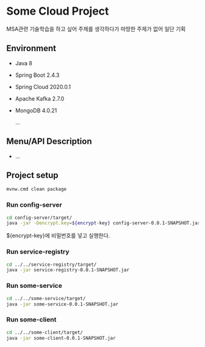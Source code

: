 # Some Cloud Project

MSA관련 기술학습을 하고 싶어 주제를 생각하다가 마땅한 주제가 없어 일단 기획



## Environment

- Java 8
- Spring Boot 2.4.3
- Spring Cloud 2020.0.1
- Apache Kafka 2.7.0
- MongoDB 4.0.21

  ...



## Menu/API Description

- ...





## Project setup

```bash
mvnw.cmd clean package
```



### Run config-server

```bash
cd config-server/target/
java -jar -Dencrypt.key=${encrypt-key} config-server-0.0.1-SNAPSHOT.jar
```

${encrypt-key}에 비밀번호를 넣고 실행한다.



### Run service-registry

```bash
cd ../../service-registry/target/
java -jar service-registry-0.0.1-SNAPSHOT.jar
```



### Run some-service

```bash
cd ../../some-service/target/
java -jar some-service-0.0.1-SNAPSHOT.jar
```



### Run some-client

```bash
cd ../../some-client/target/
java -jar some-client-0.0.1-SNAPSHOT.jar
```
